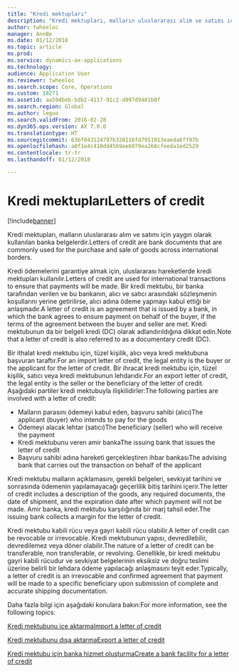 ```yaml
---
title: "Kredi mektupları"
description: "Kredi mektupları, malların uluslararası alım ve satımı için yaygın olarak kullanılan banka belgelerdir."
author: twheeloc
manager: AnnBe
ms.date: 01/12/2018
ms.topic: article
ms.prod: 
ms.service: dynamics-ax-applications
ms.technology: 
audience: Application User
ms.reviewer: twheeloc
ms.search.scope: Core, Operations
ms.custom: 18271
ms.assetid: aa594beb-bdb2-4117-91c2-d097d9401b0f
ms.search.region: Global
ms.author: leguo
ms.search.validFrom: 2016-02-28
ms.dyn365.ops.version: AX 7.0.0
ms.translationtype: HT
ms.sourcegitcommit: 63bf043124797b328116fd7951913eaeda6ff97b
ms.openlocfilehash: a0f1e4c410dd4569ee6079ea268cfeeda1ed2529
ms.contentlocale: tr-tr
ms.lasthandoff: 01/12/2018

---
```


# <a name="letters-of-credit"></a><span data-ttu-id="24597-103">Kredi mektupları</span><span class="sxs-lookup"><span data-stu-id="24597-103">Letters of credit</span></span>

[!include[banner](../includes/banner.md)]


<span data-ttu-id="24597-104">Kredi mektupları, malların uluslararası alım ve satımı için yaygın olarak kullanılan banka belgelerdir.</span><span class="sxs-lookup"><span data-stu-id="24597-104">Letters of credit are bank documents that are commonly used for the purchase and sale of goods across international borders.</span></span> 

<span data-ttu-id="24597-105">Kredi ödemelerini garantiye almak için, uluslararası hareketlerde kredi mektupları kullanılır.</span><span class="sxs-lookup"><span data-stu-id="24597-105">Letters of credit are used for international transactions to ensure that payments will be made.</span></span> <span data-ttu-id="24597-106">Bir kredi mektubu, bir banka tarafından verilen ve bu bankanın, alıcı ve satıcı arasındaki sözleşmenin koşullarını yerine getirilirse, alıcı adına ödeme yapmayı kabul ettiği bir anlaşmadır.</span><span class="sxs-lookup"><span data-stu-id="24597-106">A letter of credit is an agreement that is issued by a bank, in which the bank agrees to ensure payment on behalf of the buyer, if the terms of the agreement between the buyer and seller are met.</span></span> <span data-ttu-id="24597-107">Kredi mektubunun da bir belgeli kredi (DC) olarak adlandırıldığına dikkat edin.</span><span class="sxs-lookup"><span data-stu-id="24597-107">Note that a letter of credit is also referred to as a documentary credit (DC).</span></span> 

<span data-ttu-id="24597-108">Bir ithalat kredi mektubu için, tüzel kişilik, alıcı veya kredi mektubuna başvuran taraftır.</span><span class="sxs-lookup"><span data-stu-id="24597-108">For an import letter of credit, the legal entity is the buyer or the applicant for the letter of credit.</span></span> <span data-ttu-id="24597-109">Bir ihracat kredi mektubu için, tüzel kişilik, satıcı veya kredi mektubunun lehdarıdır.</span><span class="sxs-lookup"><span data-stu-id="24597-109">For an export letter of credit, the legal entity is the seller or the beneficiary of the letter of credit.</span></span> <span data-ttu-id="24597-110">Aşağıdaki partiler kredi mektubuyla ilişkilidirler:</span><span class="sxs-lookup"><span data-stu-id="24597-110">The following parties are involved with a letter of credit:</span></span> 

 - <span data-ttu-id="24597-111">Malların parasını ödemeyi kabul eden, başvuru sahibi (alıcı)</span><span class="sxs-lookup"><span data-stu-id="24597-111">The applicant (buyer) who intends to pay for the goods</span></span> 
 - <span data-ttu-id="24597-112">Ödemeyi alacak lehtar (satıcı)</span><span class="sxs-lookup"><span data-stu-id="24597-112">The beneficiary (seller) who will receive the payment</span></span>
 - <span data-ttu-id="24597-113">Kredi mektubunu veren amir banka</span><span class="sxs-lookup"><span data-stu-id="24597-113">The issuing bank that issues the letter of credit</span></span>
 - <span data-ttu-id="24597-114">Başvuru sahibi adına hareketi gerçekleştiren ihbar bankası</span><span class="sxs-lookup"><span data-stu-id="24597-114">The advising bank that carries out the transaction on behalf of the applicant</span></span>

<span data-ttu-id="24597-115">Kredi mektubu malların açıklamasını, gerekli belgeleri, sevkiyat tarihini ve sonrasında ödemenin yapılamayacağı geçerlilik bitiş tarihini içerir.</span><span class="sxs-lookup"><span data-stu-id="24597-115">The letter of credit includes a description of the goods, any required documents, the date of shipment, and the expiration date after which payment will not be made.</span></span> <span data-ttu-id="24597-116">Amir banka, kredi mektubu karşılığında bir marj tahsil eder.</span><span class="sxs-lookup"><span data-stu-id="24597-116">The issuing bank collects a margin for the letter of credit.</span></span> 

<span data-ttu-id="24597-117">Kredi mektubu kabili rücu veya gayri kabili rücu olabilir.</span><span class="sxs-lookup"><span data-stu-id="24597-117">A letter of credit can be revocable or irrevocable.</span></span> <span data-ttu-id="24597-118">Kredi mektubunun yapısı, devredilebilir, devredilemez veya döner olabilir.</span><span class="sxs-lookup"><span data-stu-id="24597-118">The nature of a letter of credit can be transferable, non transferable, or revolving.</span></span> <span data-ttu-id="24597-119">Genellikle, bir kredi mektubu gayri kabili rücudur ve sevkiyat belgelerinin eksiksiz ve doğru teslimi üzerine belirli bir lehdara ödeme yapılacağı anlaşmasını teyit eder.</span><span class="sxs-lookup"><span data-stu-id="24597-119">Typically, a letter of credit is an irrevocable and confirmed agreement that payment will be made to a specific beneficiary upon submission of complete and accurate shipping documentation.</span></span>

<span data-ttu-id="24597-120">Daha fazla bilgi için aşağıdaki konulara bakın:</span><span class="sxs-lookup"><span data-stu-id="24597-120">For more information, see the following topics:</span></span>

[<span data-ttu-id="24597-121">Kredi mektubunu içe aktarma</span><span class="sxs-lookup"><span data-stu-id="24597-121">Import a letter of credit</span></span>](tasks/import-letter-credit.md)

[<span data-ttu-id="24597-122">Kredi mektubunu dışa aktarma</span><span class="sxs-lookup"><span data-stu-id="24597-122">Export a letter of credit</span></span>](tasks/export-letter-credit.md)

[<span data-ttu-id="24597-123">Kredi mektubu için banka hizmet oluşturma</span><span class="sxs-lookup"><span data-stu-id="24597-123">Create a bank facility for a letter of credit</span></span>](tasks/create-bank-facility-agreement-letter-credit.md)



